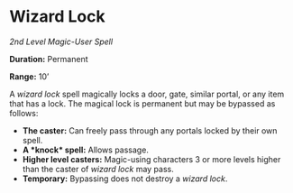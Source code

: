 # Wizard Lock

*2nd Level Magic-User Spell*

**Duration:** Permanent

**Range:** 10’

A *wizard lock* spell magically locks a door, gate, similar portal, or any item that has a lock. The magical lock is permanent but may be bypassed as follows:

- **The caster:** Can freely pass through any portals locked by their own spell.
- **A \*knock\* spell:** Allows passage.
- **Higher level casters:** Magic-using characters 3 or more levels higher than the caster of *wizard lock* may pass.
- **Temporary:** Bypassing does not destroy a *wizard lock*.